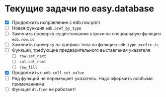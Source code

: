 # Текущие задачи по easy.database

- [x] Продолжить исправление с edb.row.print
- [ ] Новая функция `edb.pref_by_type`
- [ ] Заменить проверку существования строки на специальную функцию `edb.row.is`
- [ ] Заменить проверку на префикс типа на функцию `edb.type_prefix.is`
- [ ] Функции, требующие предварительного выставления указателя:
	- [ ] `row.set_next`
	- [ ] `col.set_next`
	- [ ] `row_fill`
- [x] Продолжить с `edb.cell.set_value`
- [ ] Ряд функций не перемещает указатель. Надо оформить особыми примечаниями.
- [ ] Функция `dt.find` не работает!